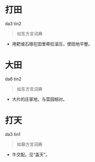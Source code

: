 # 打田
da3 tin2
> 如东方言词典
- 用耙或石碌在田里牵拉滚压，使田地平整。

# 大田
da6 tin2
> 如东方言词典
- 大片的庄家地，与菜园相对。

# 打天
da3 tin1
> 如皋方言词典
- 牛交配。见“盖天”。
